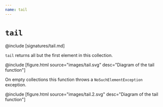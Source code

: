 ```yaml
---
name: tail
---
```


# `tail`

@include [signatures/tail.md]

`tail` returns all but the first element in this collection.

@include [figure.html source="images/tail.svg" desc="Diagram of the tail function"]

On empty collections this function throws a `NoSuchElementException` exception.

@include [figure.html source="images/tail.2.svg" desc="Diagram of the tail function"]
